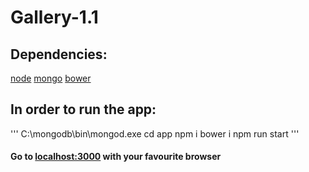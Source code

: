 # Gallery-1.1
## Dependencies:
[node](https://nodejs.org/en/)
[mongo](https://www.mongodb.com/)
[bower](https://www.npmjs.com/package/bower)

## In order to run the app:
'''
C:\mongodb\bin\mongod.exe
cd app
npm i
bower i
npm run start
'''

#### Go to [localhost:3000](http://localhost:3000) with your favourite browser